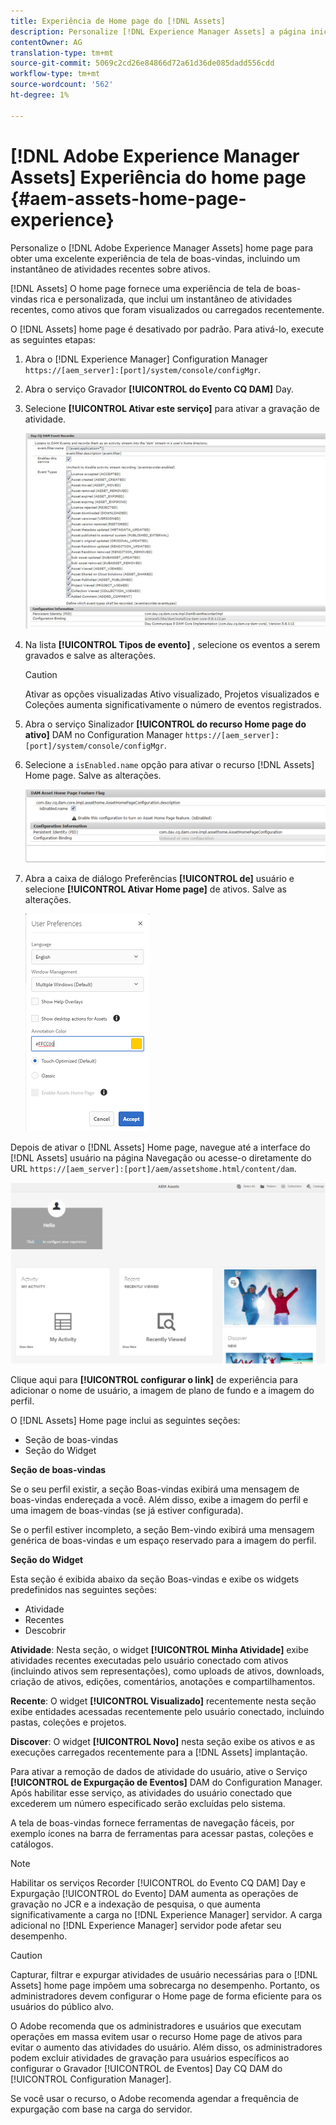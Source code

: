 ```yaml
---
title: Experiência de Home page do [!DNL Assets]
description: Personalize [!DNL Experience Manager Assets] a página inicial para obter uma experiência avançada em tela de boas-vindas, incluindo um instantâneo de atividades recentes sobre ativos.
contentOwner: AG
translation-type: tm+mt
source-git-commit: 5069c2cd26e84866d72a61d36de085dadd556cdd
workflow-type: tm+mt
source-wordcount: '562'
ht-degree: 1%

---
```



# [!DNL Adobe Experience Manager Assets] Experiência do home page {#aem-assets-home-page-experience}

Personalize o [!DNL Adobe Experience Manager Assets] home page para obter uma excelente experiência de tela de boas-vindas, incluindo um instantâneo de atividades recentes sobre ativos.

[!DNL Assets] O home page fornece uma experiência de tela de boas-vindas rica e personalizada, que inclui um instantâneo de atividades recentes, como ativos que foram visualizados ou carregados recentemente.

O [!DNL Assets] home page é desativado por padrão. Para ativá-lo, execute as seguintes etapas:

1. Abra o [!DNL Experience Manager] Configuration Manager `https://[aem_server]:[port]/system/console/configMgr`.
1. Abra o serviço Gravador **[!UICONTROL do Evento CQ DAM]** Day.
1. Selecione **[!UICONTROL Ativar este serviço]** para ativar a gravação de atividade.

   ![chlimage_1-250](assets/chlimage_1-250.png)

1. Na lista **[!UICONTROL Tipos de evento]** , selecione os eventos a serem gravados e salve as alterações.

   >[!CAUTION]
   >
   >Ativar as opções visualizadas Ativo visualizado, Projetos visualizados e Coleções aumenta significativamente o número de eventos registrados.

1. Abra o serviço Sinalizador **[!UICONTROL do recurso Home page do ativo]** DAM no Configuration Manager `https://[aem_server]:[port]/system/console/configMgr`.
1. Selecione a `isEnabled.name` opção para ativar o recurso [!DNL Assets] Home page. Salve as alterações.

   ![chlimage_1-251](assets/chlimage_1-251.png)

1. Abra a caixa de diálogo Preferências **[!UICONTROL de]** usuário e selecione **[!UICONTROL Ativar Home page]** de ativos. Salve as alterações.

   ![Habilitar home page de ativos na caixa de diálogo Preferências de usuário](assets/Annotation-color.png)

Depois de ativar o [!DNL Assets] Home page, navegue até a interface do [!DNL Assets] usuário na página Navegação ou acesse-o diretamente do URL `https://[aem_server]:[port]/aem/assetshome.html/content/dam`.

![configurar o link de experiência na interface do usuário do Assets](assets/config-experience-link.png)

Clique aqui para **[!UICONTROL configurar o link]** de experiência para adicionar o nome de usuário, a imagem de plano de fundo e a imagem do perfil.

O [!DNL Assets] Home page inclui as seguintes seções:

* Seção de boas-vindas
* Seção do Widget

**Seção de boas-vindas**

Se o seu perfil existir, a seção Boas-vindas exibirá uma mensagem de boas-vindas endereçada a você. Além disso, exibe a imagem do perfil e uma imagem de boas-vindas (se já estiver configurada).

Se o perfil estiver incompleto, a seção Bem-vindo exibirá uma mensagem genérica de boas-vindas e um espaço reservado para a imagem do perfil.

**Seção do Widget**

Esta seção é exibida abaixo da seção Boas-vindas e exibe os widgets predefinidos nas seguintes seções:

* Atividade
* Recentes
* Descobrir

**Atividade**: Nesta seção, o widget **[!UICONTROL Minha Atividade]** exibe atividades recentes executadas pelo usuário conectado com ativos (incluindo ativos sem representações), como uploads de ativos, downloads, criação de ativos, edições, comentários, anotações e compartilhamentos.

**Recente**: O widget **[!UICONTROL Visualizado]** recentemente nesta seção exibe entidades acessadas recentemente pelo usuário conectado, incluindo pastas, coleções e projetos.

**Discover**: O widget **[!UICONTROL Novo]** nesta seção exibe os ativos e as execuções carregados recentemente para a [!DNL Assets] implantação.

Para ativar a remoção de dados de atividade do usuário, ative o Serviço **[!UICONTROL de Expurgação de Eventos]** DAM do Configuration Manager. Após habilitar esse serviço, as atividades do usuário conectado que excederem um número especificado serão excluídas pelo sistema.

A tela de boas-vindas fornece ferramentas de navegação fáceis, por exemplo ícones na barra de ferramentas para acessar pastas, coleções e catálogos.

>[!NOTE]
>
>Habilitar os serviços Recorder [!UICONTROL do Evento CQ DAM] Day e Expurgação [!UICONTROL do Evento] DAM aumenta as operações de gravação no JCR e a indexação de pesquisa, o que aumenta significativamente a carga no [!DNL Experience Manager] servidor. A carga adicional no [!DNL Experience Manager] servidor pode afetar seu desempenho.

>[!CAUTION]
>
>Capturar, filtrar e expurgar atividades de usuário necessárias para o [!DNL Assets] home page impõem uma sobrecarga no desempenho. Portanto, os administradores devem configurar o Home page de forma eficiente para os usuários do público alvo.
>
>O Adobe recomenda que os administradores e usuários que executam operações em massa evitem usar o recurso Home page de ativos para evitar o aumento das atividades do usuário. Além disso, os administradores podem excluir atividades de gravação para usuários específicos ao configurar o Gravador [!UICONTROL de Eventos] Day CQ DAM do [!UICONTROL Configuration Manager].
>
>Se você usar o recurso, o Adobe recomenda agendar a frequência de expurgação com base na carga do servidor.
